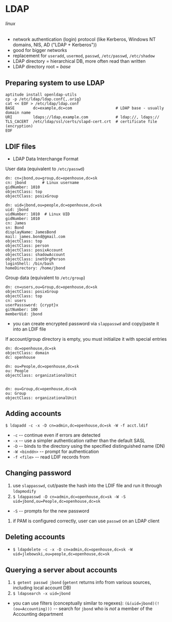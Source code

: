 # LDAP
###### linux

* network authentication (login) protocol (like Kerberos, Windows NT domains, NIS, AD ("LDAP + Kerberos"))
* good for bigger networks
* replacement for `useradd`, `usermod`, `passwd`, `/etc/passwd`, `/etc/shadow`
* LDAP directory = hierarchical DB, more often read than written
* LDAP directory root = _base_

## Preparing system to use LDAP

    aptitude install openldap-utils
    cp -p /etc/ldap/ldap.conf{,.orig}
    cat << EOF > /etc/ldap/ldap.conf
    BASE        dc=example,dc=com                   # LDAP base - usually domain name
    URI         ldaps://ldap.example.com            # ldap://, ldaps://
    TLS_CACERT  /etc/ldap/ssl/certs/slapd-cert.crt  # certificate file (encryption)
    EOF

## LDIF files

* LDAP Data Interchange Format

User data (equivalent to `/etc/passwd`)

    dn: cn=jbond,ou=group,dc=openhouse,dc=sk
    cn: jbond       # Linux username
    gidNumber: 1010
    objectClass: top 
    objectClass: posixGroup
    
    dn: uid=jbond,ou=people,dc=openhouse,dc=sk
    uid: jbond
    uidNumber: 1010  # Linux UID
    gidNumber: 1010
    cn: James
    sn: Bond
    displayName: JamesBond
    mail: james.bond@gmail.com
    objectClass: top 
    objectClass: person
    objectClass: posixAccount
    objectClass: shadowAccount
    objectClass: inetOrgPerson
    loginShell: /bin/bash
    homeDirectory: /home/jbond

Group data (equivalent to `/etc/group`)

    dn: cn=users,ou=Group,dc=openhouse,dc=sk
    objectClass: posixGroup
    objectClass: top
    cn: users
    userPasssword: {crypt}x
    gitNumber: 100
    memberUid: jbond

 * you can create encrypted password via `slappasswd` and copy/paste it into an LDIF file

If account/group directory is empty, you must initialize it with special entries

    dn: dc=openhouse,dc=sk
    objectClass: domain
    dc: openhouse

    dn: ou=People,dc=openhouse,dc=sk
    ou: People
    objectClass: organizationalUnit


    dn: ou=Group,dc=openhouse,dc=sk
    ou: Group
    objectClass: organizationalUnit

## Adding accounts

`$ ldapadd -c -x -D cn=admin,dc=openhouse,dc=sk -W -f acct.ldif`

* `-c` -- continue even if errors are detected
* `-x` -- use a simpler authentication rather than the default SASL
* `-D` -- binds to the directory using the specified distinguished name (DN)
* `-W <binddn>` -- prompt for authentication
* `-f <file>` -- read LDIF records from <file>

## Changing password

1. use `slappasswd`, cut/paste the hash into the LDIF file and run it through `ldapmodify`
1. `$ ldappasswd -D cn=admin,dc=openhouse,dc=sk -W -S uid=jbond,ou=People,dc=openhouse,dc=sk`
 * `-S` -- prompts for the new password
1. if PAM is configured correctly, user can use `passwd` on an LDAP client

## Deleting accounts

* `$ ldapdelete -c -x -D cn=admin,dc=openhouse,dc=sk -W uid=jlebowski,ou=people,dc=openhouse,dc=sk`

## Querying a server about accounts

1. `$ getent passwd jbond` (`getent` returns info from various sources, including local account DB)
1. `$ ldapsearch -x uid=jbond`
 * you can use filters (conceptually similar to regexes): `(&(uid=jbond)(!(ou=Accounting)))` -- search for `jbond` who is _not_ a member of the Accounting department

